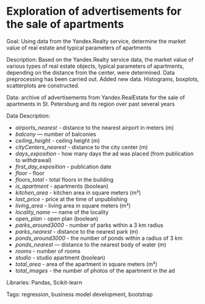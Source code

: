 # Exploration of advertisements for the sale of apartments

Goal: Using data from the Yandex.Realty service, determine the market value of real estate and typical parameters of apartments 

Description: Based on the Yandex.Realty service data, the market value of various types of real estate objects, typical parameters of apartments, depending on the distance from the center, were determined. Data preprocessing has been carried out. Added new data. Histograms, boxplots, scatterplots are constructed.

Data: archive of advertisements from Yandex.RealEstate for the sale of apartments in St. Petersburg and its region over past several years

Data Description:
* *airports_nearest* - distance to the nearest airport in meters (m)
* *balcony* — number of balconies
* *ceiling_height* - ceiling height (m)
* *cityCenters_nearest* - distance to the city center (m)
* *days_exposition* - how many days the ad was placed (from publication to withdrawal)
* *first_day_exposition* - publication date
* *floor* - floor
* *floors_total* - total floors in the building
* *is_apartment* - apartments (boolean)
* *kitchen_area* - kitchen area in square meters (m²)
* *last_price* - price at the time of unpublishing
* *living_area* - living area in square meters (m²)
* *locality_name* — name of the locality
* *open_plan* - open plan (boolean)
* *parks_around3000* - number of parks within a 3 km radius
* *parks_nearest* - distance to the nearest park (m)
* *ponds_around3000* - the number of ponds within a radius of 3 km
* *ponds_nearest* — distance to the nearest body of water (m)
* *rooms* - number of rooms
* *studio* - studio apartment (boolean)
* *total_area* - area of the apartment in square meters (m²)
* *total_images* - the number of photos of the apartment in the ad
 

Libraries: Pandas, Scikit-learn

Tags: regression, business model development, bootstrap
